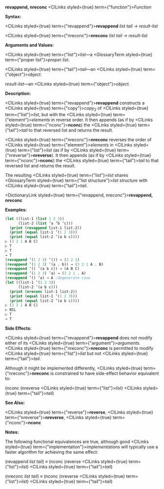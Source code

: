 **revappend, nreconc** <ClLinks styled={true} term={"function"}><i>Function</i></ClLinks> 



**Syntax:** 



<ClLinks styled={true} term={"revappend"}><b>revappend</b></ClLinks> *list tail → result-list* 



<ClLinks styled={true} term={"nreconc"}><b>nreconc</b></ClLinks> *list tail → result-list* 



**Arguments and Values:** 



<ClLinks styled={true} term={"list"}><i>list</i></ClLinks>—a <GlossaryTerm styled={true} term={"proper list"}><i>proper list</i></GlossaryTerm>. 



<ClLinks styled={true} term={"tail"}><i>tail</i></ClLinks>—an <ClLinks styled={true} term={"object"}><i>object</i></ClLinks>. 



*result-list*—an <ClLinks styled={true} term={"object"}><i>object</i></ClLinks>. 



**Description:** 



<ClLinks styled={true} term={"revappend"}><b>revappend</b></ClLinks> constructs a <ClLinks styled={true} term={"copy"}><i>copy</i></ClLinks><sub>2</sub> of <ClLinks styled={true} term={"list"}><i>list</i></ClLinks>, but with the <ClLinks styled={true} term={"element"}><i>elements</i></ClLinks> in reverse order. It then appends (as if by <ClLinks styled={true} term={"nconc"}><b>nconc</b></ClLinks>) the <ClLinks styled={true} term={"tail"}><i>tail</i></ClLinks> to that reversed list and returns the result. 



<ClLinks styled={true} term={"nreconc"}><b>nreconc</b></ClLinks> reverses the order of <ClLinks styled={true} term={"element"}><i>elements</i></ClLinks> in <ClLinks styled={true} term={"list"}><i>list</i></ClLinks> (as if by <ClLinks styled={true} term={"nreverse"}><b>nreverse</b></ClLinks>). It then appends (as if by <ClLinks styled={true} term={"nconc"}><b>nconc</b></ClLinks>) the <ClLinks styled={true} term={"tail"}><i>tail</i></ClLinks> to that reversed list and returns the result. 



The resulting <ClLinks styled={true} term={"list"}><i>list</i></ClLinks> shares <GlossaryTerm styled={true} term={"list structure"}><i>list structure</i></GlossaryTerm> with <ClLinks styled={true} term={"tail"}><i>tail</i></ClLinks>. 







 



 



<DictionaryLink styled={true} term={"revappend, nreconc"}><b>revappend, nreconc</b></DictionaryLink> 



**Examples:**
```lisp
(let ((list-1 (list 1 2 3)) 
      (list-2 (list ’a ’b ’c))) 
  (print (revappend list-1 list-2)) 
  (print (equal list-1 ’(1 2 3))) 
  (print (equal list-2 ’(a b c)))) 
▷ (3 2 1 A B C) 
▷ T 
▷ T 
→ T 
(revappend ’(1 2 3) ’()) → (3 2 1) 
(revappend ’(1 2 3) ’(a . b)) → (3 2 1 A . B) 
(revappend ’() ’(a b c)) → (A B C) 
(revappend ’(1 2 3) ’a) → (3 2 1 . A) 
(revappend ’() ’a) → A ;degenerate case 
(let ((list-1 ’(1 2 3)) 
      (list-2 ’(a b c))) 
  (print (nreconc list-1 list-2)) 
  (print (equal list-1 ’(1 2 3))) 
  (print (equal list-2 ’(a b c)))) 
▷ (3 2 1 A B C) 
▷ NIL 
▷ T 
→ T 
```
**Side Effects:** 



<ClLinks styled={true} term={"revappend"}><b>revappend</b></ClLinks> does not modify either of its <ClLinks styled={true} term={"argument"}><i>arguments</i></ClLinks>. <ClLinks styled={true} term={"nreconc"}><b>nreconc</b></ClLinks> is permitted to modify <ClLinks styled={true} term={"list"}><i>list</i></ClLinks> but not <ClLinks styled={true} term={"tail"}><i>tail</i></ClLinks>. 



Although it might be implemented differently, <ClLinks styled={true} term={"nreconc"}><b>nreconc</b></ClLinks> is constrained to have side-effect behavior equivalent to: 



(nconc (nreverse <ClLinks styled={true} term={"list"}><i>list</i></ClLinks>) <ClLinks styled={true} term={"tail"}><i>tail</i></ClLinks>) 



**See Also:** 



<ClLinks styled={true} term={"reverse"}><b>reverse</b></ClLinks>, <ClLinks styled={true} term={"nreverse"}><b>nreverse</b></ClLinks>, <ClLinks styled={true} term={"nconc"}><b>nconc</b></ClLinks> 



**Notes:** 



The following functional equivalences are true, although good <ClLinks styled={true} term={"implementation"}><i>implementations</i></ClLinks> will typically use a faster algorithm for achieving the same effect: 







 



 



(revappend *list tail*) *≡* (nconc (reverse <ClLinks styled={true} term={"list"}><i>list</i></ClLinks>) <ClLinks styled={true} term={"tail"}><i>tail</i></ClLinks>) 



(nreconc *list tail*) *≡* (nconc (nreverse <ClLinks styled={true} term={"list"}><i>list</i></ClLinks>) <ClLinks styled={true} term={"tail"}><i>tail</i></ClLinks>) 



